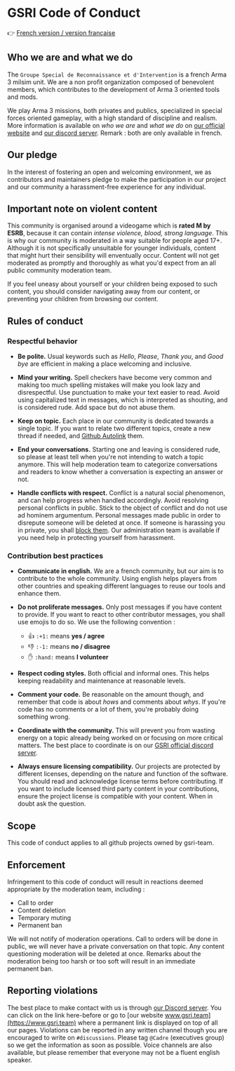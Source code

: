 # GSRI Code of Conduct

👉 [French version / version française](./CODE_OF_CONDUCT_fr.md)

## Who we are and what we do

The `Groupe Special de Reconnaissance et d'Intervention` is a french Arma 3 milsim unit. We are a non profit organization composed of benevolent members, which contributes to the development of Arma 3 oriented tools and mods.

We play Arma 3 missions, both privates and publics, specialized in special forces oriented gameplay, with a high standard of discipline and realism. More information is available on *who we are* and *what we do* on [our official website](https://www.gsri.team) and [our discord server](https://discord.gg/bhMn4jd). Remark : both are only available in french.

## Our pledge 

In the interest of fostering an open and welcoming environment, we as contributors and maintainers pledge to make the participation in our project and our community a harassment-free experience for any individual.

## Important note on violent content

This community is organised around a videogame which is **rated M by ESRB**, because it can contain *intense violence, blood, strong language*. This is why our community is moderated in a way suitable for people aged 17+. Although it is not specifically unsuitable for younger individuals, content that might hurt their sensibility will enventually occur. Content will not get moderated as promptly and thoroughly as what you'd expect from an all public community moderation team.

If you feel uneasy about yourself or your children being exposed to such content, you should consider navigating away from our content, or preventing your children from browsing our content.

## Rules of conduct

### Respectful behavior

* **Be polite.** Usual keywords such as *Hello*, *Please*, *Thank you*, and *Good bye* are efficient in making a place welcoming and inclusive.

* **Mind your writing.** Spell checkers have become very common and making too much spelling mistakes will make you look lazy and disrespectful. Use punctuation to make your text easier to read. Avoid using capitalized text in messages, which is interpreted as shouting, and is considered rude. Add space but do not abuse them.

* **Keep on topic.** Each place in our community is dedicated towards a single topic. If you want to relate two different topics, create a new thread if needed, and [Github Autolink](https://help.github.com/en/articles/autolinked-references-and-urls) them.

* **End your conversations.** Starting one and leaving is considered rude, so please at least tell when you're not intending to watch a topic anymore. This will help moderation team to categorize conversations and readers to know whether a conversation is expecting an answer or not.

* **Handle conflicts with respect.** Conflict is a natural social phenomenon, and can help progress when handled accordingly. Avoid resolving personal conflicts in public. Stick to the object of conflict and do not use ad hominem argumentum. Personal messages made public in order to disrepute someone will be deleted at once. If someone is harassing you in private, you shall [block them](https://help.github.com/en/articles/blocking-a-user-from-your-personal-account). Our administration team is available if you need help in protecting yourself from harassment.

### Contribution best practices

* **Communicate in english.** We are a french community, but our aim is to contribute to the whole community. Using english helps players from other countries and speaking different languages to reuse our tools and enhance them.

* **Do not proliferate messages.** Only post messages if you have content to provide. If you want to react to other contributor messages, you shall use emojis to do so. We use the following convention :
  * :+1: `:+1:` means **yes / agree**
  * :-1: `:-1:` means **no / disagree**
  * :hand: `:hand:` means **I volunteer**
  
* **Respect coding styles.** Both official and informal ones. This helps keeping readability and maintenance at reasonable levels.

* **Comment your code.** Be reasonable on the amount though, and remember that code is about *hows* and comments about *whys*. If you're code has no comments or a lot of them, you're probably doing something wrong.

* **Coordinate with the community.** This will prevent you from wasting energy on a topic already being worked on or focusing on more critical matters. The best place to coordinate is on our [GSRI official discord server](https://discord.gg/bhMn4jd).

* **Always ensure licensing compatibility.** Our projects are protected by different licenses, depending on the nature and function of the software. You should read and acknowledge license terms before contributing. If you want to include licensed third party content in your contributions, ensure the project license is compatible with your content. When in doubt ask the question.

## Scope

This code of conduct applies to all github projects owned by gsri-team.

## Enforcement

Infringement to this code of conduct will result in reactions deemed appropriate by the moderation team, including :

* Call to order
* Content deletion
* Temporary muting
* Permanent ban
 
We will not notify of moderation operations. Call to orders will be done in public, we will never have a private conversation on that topic. Any content questioning moderation will be deleted at once. Remarks about the moderation being too harsh or too soft will result in an immediate permanent ban.

## Reporting violations

The best place to make contact with us is through [our Discord server](https://discord.gg/bhMn4jd). You can click on the link here-before or go to [our website www.gsri.team](https://www.gsri.team) where a permanent link is displayed on top of all our pages. Violations can be reported in any written channel though you are encouraged to write on `#discussions`. Please tag `@Cadre` (executives group) so we get the information as soon as possible. Voice channels are also available, but please remember that everyone may not be a fluent english speaker.
